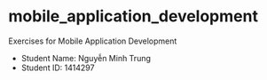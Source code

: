 # mobile_application_development
Exercises for Mobile Application Development
  * Student Name: Nguyễn Minh Trung
  * Student ID: 1414297
